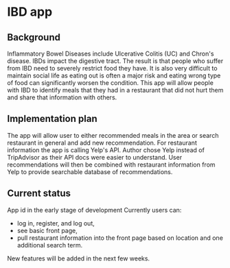 # IBD app
## Background
Inflammatory Bowel Diseases include Ulcerative Colitis (UC) and Chron's disease. IBDs impact the digestive tract. The result is that people who suffer from IBD need to severely restrict food they have. It is also very difficult to maintain social life as eating out is often a major risk and eating wrong type of food can significantly worsen the condition. This app will allow people with IBD to identify meals that they had in a restaurant that did not hurt them and share that information with others.
## Implementation plan
The app will allow user to either recommended meals in the area or search restaurant in general and add new recommendation.
For restaurant information the app is calling Yelp's API. Author chose Yelp instead of TripAdvisor as their API docs were easier to understand.
User recommendations will then be combined with restaurant information from Yelp to provide searchable database of recommendations.
## Current status
App id in the early stage of development
Currently users can:
-	log in, register, and log out,
-	see basic front page,
-	pull restaurant information into the front page based on location and one additional search term.

New features will be added in the next few weeks.
